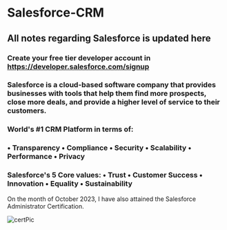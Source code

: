 # Salesforce-CRM
## All notes regarding Salesforce is updated here

### Create your free tier developer account in https://developer.salesforce.com/signup
### Salesforce is a cloud-based software company that provides businesses with tools that help them find more prospects, close more deals, and provide a higher level of service to their customers.
### World's #1 CRM Platform in terms of: 
### • Transparency • Compliance • Security • Scalability • Performance • Privacy

### Salesforce's 5 Core values: • Trust • Customer Success • Innovation • Equality • Sustainability

On the month of October 2023, I have also attained the Salesforce Administrator Certification.

![certPic](https://github.com/ankitdeb11/Salesforce-CRM/assets/95062786/06d1d821-a10b-4ebd-99e9-1abd4f00aea8)


